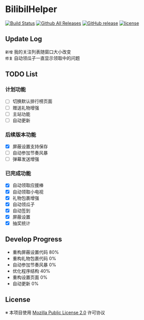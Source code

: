 # BilibilHelper

[![Build Status](https://travis-ci.org/MoeHero/BilibiliHelper.svg?branch=master)](https://travis-ci.org/MoeHero/BilibiliHelper)
[![Github All Releases](https://img.shields.io/github/downloads/MoeHero/BilibiliHelper/total.svg)](https://github.com/MoeHero/BilibiliHelper/releases)
[![GitHub release](https://img.shields.io/github/release/MoeHero/BilibiliHelper.svg)](https://github.com/MoeHero/BilibiliHelper/releases)
[![license](https://img.shields.io/badge/license-MPL--2.0-blue.svg)](https://github.com/MoeHero/BilibiliHelper/blob/master/LICENSE)

## Update Log
`新增` 我的关注列表随窗口大小改变  
`修复` 自动领瓜子一直显示领取中的问题

## TODO List
### 计划功能
- [ ] 切换默认排行榜页面
- [ ] 赠送礼物增强
- [ ] 主站功能
- [ ] 自动更新

### 后续版本功能
- [x] 屏蔽设置支持保存
- [ ] 自动参加节奏风暴
- [ ] 弹幕发送增强

### 已完成功能
- [x] 自动领取应援棒
- [x] 自动领取小电视
- [x] 礼物包裹增强
- [x] 自动领瓜子
- [x] 自动签到
- [x] 屏蔽设置
- [x] 抽奖统计

## Develop Progress
- 重构屏蔽设置代码 80%
- 重构礼物包裹代码 0%
- 自动参加节奏风暴 0%
- 优化程序结构 40%
- 重构设置页面 0%
- 自动更新 0%

## License
※ 本项目使用 [Mozilla Public License 2.0](https://github.com/MoeHero/BilibiliHelper/blob/master/LICENSE) 许可协议  